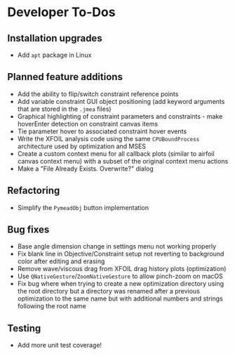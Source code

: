 Developer To-Dos
================

Installation upgrades
---------------------
- Add `apt` package in Linux

Planned feature additions
-------------------------
- Add the ability to flip/switch constraint reference points
- Add variable constraint GUI object positioning (add keyword arguments that are stored in the `.jmea` files)
- Graphical highlighting of constraint parameters and constraints - make hoverEnter detection on constraint canvas items
- Tie parameter hover to associated constraint hover events
- Write the XFOIL analysis code using the same `CPUBoundProcess` architecture used by optimization and MSES
- Create a custom context menu for all callback plots (similar to airfoil canvas context menu) with a subset of the
  original context menu actions
- Make a "File Already Exists. Overwrite?" dialog

Refactoring
-----------
- Simplify the `PymeadObj` button implementation

Bug fixes
---------
- Base angle dimension change in settings menu not working properly
- Fix blank line in Objective/Constraint setup not reverting to background color after editing and erasing
- Remove wave/viscous drag from XFOIL drag history plots (optimization)
- Use `QNativeGesture`/`ZoomNativeGesture` to allow pinch-zoom on macOS
- Fix bug where when trying to create a new optimization directory using the root directory but a directory was renamed
  after a previous optimization to the same name but with additional numbers and strings following the root name

Testing
-------
- Add more unit test coverage!

